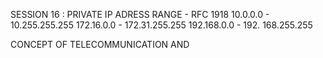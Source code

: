 SESSION 16 : PRIVATE IP ADRESS RANGE - RFC 1918
10.0.0.0 - 10.255.255.255
172.16.0.0 - 172.31.255.255
192.168.0.0 - 192. 168.255.255

CONCEPT OF TELECOMMUNICATION AND 
